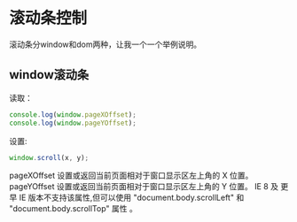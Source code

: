 # 滚动条控制  
滚动条分window和dom两种，让我一个一个举例说明。

## window滚动条

读取：
```javascript
console.log(window.pageXOffset); 
console.log(window.pageYOffset);
```
设置:
```javascript
window.scroll(x, y);
```


pageXOffset 设置或返回当前页面相对于窗口显示区左上角的 X 位置。pageYOffset 设置或返回当前页面相对于窗口显示区左上角的 Y 位置。
IE 8 及 更早 IE 版本不支持该属性,但可以使用 "document.body.scrollLeft" 和 "document.body.scrollTop" 属性 。
